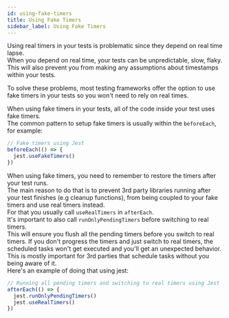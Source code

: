 ```yaml
---
id: using-fake-timers
title: Using Fake Timers
sidebar_label: Using Fake Timers
---
```


Using real timers in your tests is problematic since they depend on real time
lapse.  
When you depend on real time, your tests can be unpredictable, slow, flaky. This
will also prevent you from making any assumptions about timestamps within
your tests.

To solve these problems, most testing frameworks offer the option to use fake
timers in your tests so you won't need to rely on real times.

When using fake timers in your tests, all of the code inside your test uses fake
timers.  
The common pattern to setup fake timers is usually within the `beforeEach`, for
example:

```js
// Fake timers using Jest
beforeEach(() => {
  jest.useFakeTimers()
})
```

When using fake timers, you need to remember to restore the timers after your
test runs.  
The main reason to do that is to prevent 3rd party libraries running after your
test finishes (e.g cleanup functions), from being coupled to your fake timers
and use real timers instead.  
For that you usually call `useRealTimers` in `afterEach`.  
It's important to also call `runOnlyPendingTimers` before switching to real
timers.  
This will ensure you flush all the pending timers before you switch to real
timers. If you don't progress the timers and just switch to real timers, the
scheduled tasks won't get executed and you'll get an unexpected behavior.  
This is mostly important for 3rd parties that schedule tasks without you being
aware of it.  
Here's an example of doing that using jest:

```js
// Running all pending timers and switching to real timers using Jest
afterEach(() => {
  jest.runOnlyPendingTimers()
  jest.useRealTimers()
})
```

